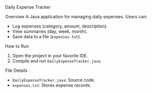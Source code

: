 Daily Expense Tracker

Overview
A Java application for managing daily expenses. Users can:
- Log expenses (category, amount, description).
- View summaries (day, week, month).
- Save data to a file (`expenses.txt`).

How to Run
1. Open the project in your favorite IDE.
2. Compile and run `DailyExpenseTracker.java`.

File Details
- `DailyExpenseTracker.java`: Source code.
- `expenses.txt`: Stores expense records.

